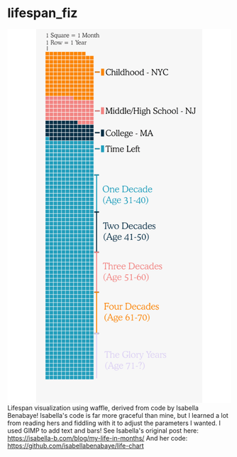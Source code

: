 # lifespan_fiz
![viz](https://github.com/xndrmcw/lifespan_viz/blob/main/life_in_months_final.png)
Lifespan visualization using waffle, derived from code by Isabella Benabaye! Isabella's code is far more graceful than mine, but I learned a lot from reading hers and fiddling with it to adjust the parameters I wanted. I used GIMP to add text and bars!
See Isabella's original post here: https://isabella-b.com/blog/my-life-in-months/
And her code: https://github.com/isabellabenabaye/life-chart
